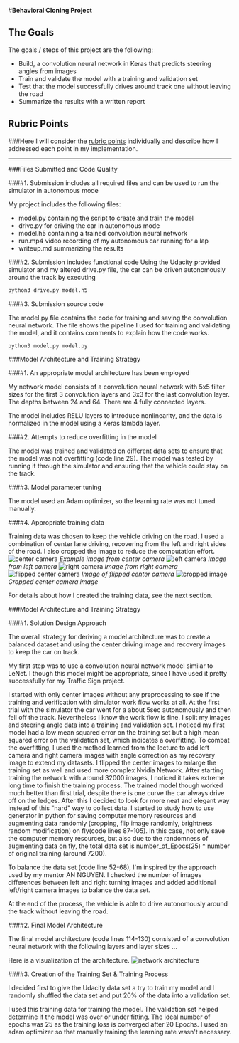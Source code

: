 #**Behavioral Cloning Project**

## The Goals

The goals / steps of this project are the following:
* Build, a convolution neural network in Keras that predicts steering angles from images
* Train and validate the model with a training and validation set
* Test that the model successfully drives around track one without leaving the road
* Summarize the results with a written report


[//]: # (Image References)

[image1]: ./examples/placeholder.png "Model Visualization"
[image2]: ./examples/placeholder.png "Grayscaling"
[image3]: ./examples/placeholder_small.png "Recovery Image"
[image4]: ./examples/placeholder_small.png "Recovery Image"
[image5]: ./examples/placeholder_small.png "Recovery Image"
[image6]: ./examples/placeholder_small.png "Normal Image"
[image7]: ./examples/placeholder_small.png "Flipped Image"

## Rubric Points
###Here I will consider the [rubric points](https://review.udacity.com/#!/rubrics/432/view) individually and describe how I addressed each point in my implementation.  

---
###Files Submitted and Code Quality

####1. Submission includes all required files and can be used to run the simulator in autonomous mode

My project includes the following files:
* model.py containing the script to create and train the model
* drive.py for driving the car in autonomous mode
* model.h5 containing a trained convolution neural network
* run.mp4 video recording of my autonomous car running for a lap
* writeup.md summarizing the results

####2. Submission includes functional code
Using the Udacity provided simulator and my altered drive.py file, the car can be driven autonomously around the track by executing
```sh
python3 drive.py model.h5
```

####3. Submission source code

The model.py file contains the code for training and saving the convolution neural network. The file shows the pipeline I used for training and validating the model, and it contains comments to explain how the code works.
```sh
python3 model.py model.py
```


###Model Architecture and Training Strategy

####1. An appropriate model architecture has been employed

My network model consists of a convolution neural network with 5x5 filter sizes for the first 3 convolution layers and 3x3 for the last convolution layer.
The depths between 24 and 64. There are 4 fully connected layers.

The model includes RELU layers to introduce nonlinearity, and the data is normalized in the model using a Keras lambda layer.

####2. Attempts to reduce overfitting in the model

The model was trained and validated on different data sets to ensure that the model was not overfitting (code line 29). The model was tested by running it through the simulator and ensuring that the vehicle could stay on the track.

####3. Model parameter tuning

The model used an Adam optimizer, so the learning rate was not tuned manually.

####4. Appropriate training data

Training data was chosen to keep the vehicle driving on the road. I used a combination of center lane driving, recovering from the left and right sides of the road. I also cropped the image to reduce the computation effort.
![center camera](examples/center_camera.png)
*Example image from center camera*
![left camera](examples/left_camera.png)
*Image from left camera*
![right camera](examples/right_camera.png)
*Image from right camera*
![flipped center camera](examples/flipped_center_camera.png)
*Image of flipped center camera*
![cropped image](examples/crop_60_140.png)
*Cropped center camera image*


For details about how I created the training data, see the next section.

###Model Architecture and Training Strategy

####1. Solution Design Approach

The overall strategy for deriving a model architecture was to create a balanced dataset and using the center driving image and recovery images to keep the car on track.

My first step was to use a convolution neural network model similar to LeNet. I though this model might be appropriate, since I have used it pretty successfully for my Traffic Sign project.

I started with only center images without any preprocessing to see if the training and verification with simulator work flow works at all. At the first trial with the simulator the car went for a about 5sec autonomously and then fell off the track. Nevertheless I know the work flow is fine. I split my images and steering angle data into a training and validation set. I noticed my first model had a low mean squared error on the training set but a high mean squared error on the validation set, which indicates a overfitting. To combat the overfitting, I used the method learned from the lecture to add left camera and right camera images with angle correction as my recovery image to extend my datasets. I flipped the center images to enlarge the training set as well and used more complex Nvidia Network. After starting training the network with around 32000 images, I noticed it takes extreme long time to finish the training process. The trained model though worked much better than first trial, despite there is one curve the car always drive off on the ledges. After this I decided to look for more neat and elegant way instead of this "hard" way to collect data. I started to study how to use generator in python for saving computer memory resources and augmenting data randomly (cropping, flip image randomly, brightness random modification) on fly(code lines 87-105). In this case, not only save the computer memory resources, but also due to the randomness of augmenting data on fly, the total data set is number_of_Epocs(25) * number of original training (around 7200).

To balance the data set (code line 52-68), I'm inspired by the approach used by my mentor AN NGUYEN. I checked the number of images differences between left and right turning images and added additional left/right camera images to balance the data set.

At the end of the process, the vehicle is able to drive autonomously around the track without leaving the road.

####2. Final Model Architecture

The final model architecture (code lines 114-130) consisted of a convolution neural network with the following layers and layer sizes ...

Here is a visualization of the architecture.
![network architecture](examples/network_p3.png)

####3. Creation of the Training Set & Training Process

I decided first to give the Udacity data set a try to train my model and  I randomly shuffled the data set and put 20% of the data into a validation set.

I used this training data for training the model. The validation set helped determine if the model was over or under fitting. The ideal number of epochs was 25 as the training loss is converged after 20 Epochs. I used an adam optimizer so that manually training the learning rate wasn't necessary.
